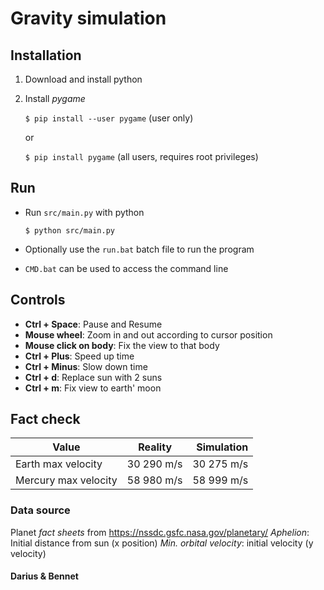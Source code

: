 # Gravity simulation

## Installation
1) Download and install python
2) Install *pygame*

	`$ pip install --user pygame` (user only)
	
	or

	`$ pip install pygame` (all users, requires root privileges)

## Run
- Run `src/main.py` with python

	`$ python src/main.py`

- Optionally use the `run.bat` batch file to run the program
- `CMD.bat` can be used to access the command line

## Controls
- **Ctrl + Space**: Pause and Resume
- **Mouse wheel**: Zoom in and out according to cursor position
- **Mouse click on body**: Fix the view to that body
- **Ctrl + Plus**: Speed up time
- **Ctrl + Minus**: Slow down time
- **Ctrl + d**: Replace sun with 2 suns
- **Ctrl + m**: Fix view to earth' moon

## Fact check
| Value         		| Reality		| Simulation	|
| ---------------------	|:-------------:| -------------:|
| Earth max velocity	| 30 290 m/s	| 30 275 m/s	|
| Mercury max velocity	| 58 980 m/s	| 58 999 m/s	|


### Data source
Planet *fact sheets* from https://nssdc.gsfc.nasa.gov/planetary/
*Aphelion*: Initial distance from sun (x position)
*Min. orbital velocity*: initial velocity (y velocity)

#### Darius & Bennet
